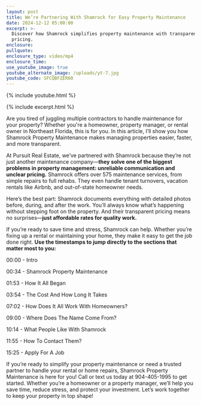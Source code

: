 ```yaml
---
layout: post
title: We’re Partnering With Shamrock for Easy Property Maintenance
date: 2024-12-12 05:00:00
excerpt: >-
  Discover how Shamrock simplifies property maintenance with transparent
  pricing.
enclosure:
pullquote:
enclosure_type: video/mp4
enclosure_time:
use_youtube_image: true
youtube_alternate_image: /uploads/yt-7.jpg
youtube_code: SFCQBFZER60
---
```

{% include youtube.html %}

{% include excerpt.html %}

Are you tired of juggling multiple contractors to handle maintenance for your property? Whether you're a homeowner, property manager, or rental owner in Northeast Florida, this is for you. In this article, I’ll show you how Shamrock Property Maintenance makes managing properties easier, faster, and more transparent.

At Pursuit Real Estate, we’ve partnered with Shamrock because they’re not just another maintenance company—**they solve one of the biggest problems in property management: unreliable communication and unclear pricing.** Shamrock offers over 575 maintenance services, from simple repairs to full rehabs. They even handle tenant turnovers, vacation rentals like Airbnb, and out-of-state homeowner needs.

Here’s the best part: Shamrock documents everything with detailed photos before, during, and after the work. You’ll always know what’s happening without stepping foot on the property. And their transparent pricing means no surprises—**just affordable rates for quality work.**

If you’re ready to save time and stress, Shamrock can help. Whether you’re fixing up a rental or maintaining your home, they make it easy to get the job done right. **Use the timestamps to jump directly to the sections that matter most to you:**

00:00 - Intro

00:34 - Shamrock Property Maintenance

01:53 - How It All Began

03:54 - The Cost And How Long It Takes

07:02 - How Does It All Work With Homeowners?

09:00 - Where Does The Name Come From?

10:14 - What People Like With Shamrock

11:55 - How To Contact Them?

15:25 - Apply For A Job

If you’re ready to simplify your property maintenance or need a trusted partner to handle your rental or home repairs, Shamrock Property Maintenance is here for you! Call or text us today at 904-405-1995 to get started. Whether you’re a homeowner or a property manager, we’ll help you save time, reduce stress, and protect your investment. Let’s work together to keep your property in top shape!